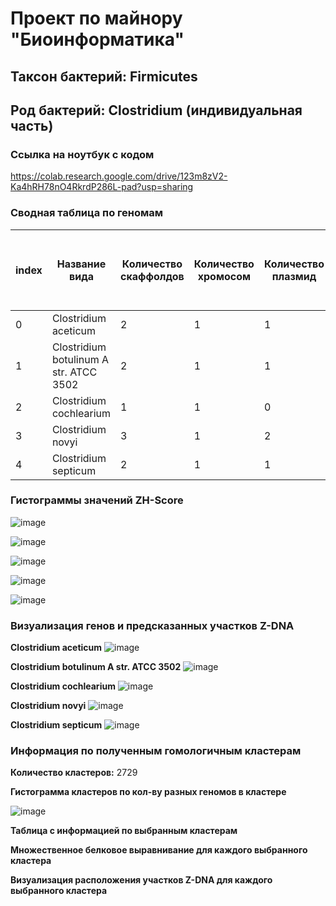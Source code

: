 # Проект по майнору "Биоинформатика"
## Таксон бактерий: Firmicutes
## Род бактерий: Clostridium (индивидуальная часть)

### Ссылка на ноутбук с кодом

https://colab.research.google.com/drive/123m8zV2-Ka4hRH78nO4RkrdP286L-pad?usp=sharing

### Сводная таблица по геномам

|index|Название вида|Количество скаффолдов|Количество хромосом|Количество плазмид|Общая длина последовательностей \(Mb)|Количество аннотированных генов|Доля аннотированных генов в геноме|Кол-во предсказанных участков Z-dna|Кол-во участков с zh-score &gt;500|Общая длина участков с zh-score &gt;500|
|---|---|---|---|---|---|---|---|---|---|---|
|0|Clostridium aceticum|2|1|1|4\.20704|3874|0\.8462184814026014|4201318|216|2432|
|1|Clostridium botulinum A str\. ATCC 3502|2|1|1|3\.90326|3566|0\.8162233620102171|3886916|205|2267|
|2|Clostridium cochlearium|1|1|0|2\.43542|2337|0\.8656285158206798|2435419|93|1015|
|3|Clostridium novyi|3|1|2|2\.49908|2302|0\.8511668293932168|2296219|156|1738|
|4|Clostridium septicum|2|1|1|3\.40472|3098|0\.8484932681688949|3399422|114|1316|

### Гистограммы значений ZH-Score

![image](https://user-images.githubusercontent.com/60008375/172836241-6f13e958-683e-4817-8380-b38fdd188c0d.png)

![image](https://user-images.githubusercontent.com/60008375/172836273-ef6046bc-b8da-4b2b-bb5f-fed2297161f0.png)

![image](https://user-images.githubusercontent.com/60008375/172836312-e24bd3de-8441-4a0c-8927-d659b1c854e6.png)

![image](https://user-images.githubusercontent.com/60008375/172836346-f9d10696-3aa2-4a14-9040-efdb02858575.png)

![image](https://user-images.githubusercontent.com/60008375/172836365-c0a15be5-c19b-4f16-a5c2-eafb26e52c07.png)

### Визуализация генов и предсказанных участков Z-DNA

**Clostridium aceticum**
![image](https://user-images.githubusercontent.com/60008375/173201570-99cd0999-e602-430a-90ec-e690e20d6bff.png)

**Clostridium botulinum A str\. ATCC 3502**
![image](https://user-images.githubusercontent.com/60008375/173223925-64210bb3-1531-4fa6-aaeb-9bcbaaa4f5cc.png)

**Clostridium cochlearium**
![image](https://user-images.githubusercontent.com/60008375/173201625-76815533-51bc-41bd-982d-b03fa63e3b93.png)

**Clostridium novyi**
![image](https://user-images.githubusercontent.com/60008375/173201633-48236265-424a-4dbf-a3b1-efd5569ac6bb.png)

**Clostridium septicum**
![image](https://user-images.githubusercontent.com/60008375/173221009-b09505ca-94bf-47c2-909e-fba2f15d4d5d.png)

### Информация по полученным гомологичным кластерам

**Количество кластеров:** 2729

**Гистограмма кластеров по кол-ву разных геномов в кластере**

![image](https://user-images.githubusercontent.com/60008375/173226721-ce4a84ac-21ba-4076-b452-5dcbb5b33bee.png)

**Таблица с информацией по выбранным кластерам**

**Множественное белковое выравнивание для каждого выбранного кластера**

**Визуализация расположения участков Z-DNA для каждого выбранного кластера**
